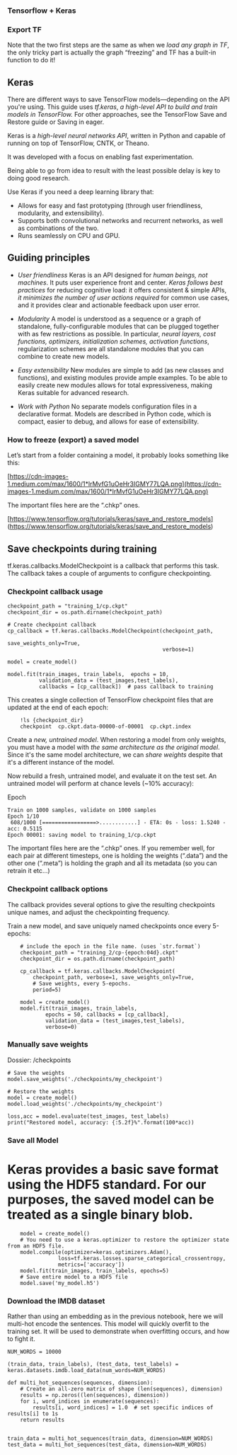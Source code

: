 ### Tensorflow + Keras

### Export TF 

Note that the two first steps are the same as when we *load any graph in TF*, the only tricky part is actually the graph “freezing” and TF has a built-in function to do it!



## Keras

There are different ways to save TensorFlow models—depending on the API you're using. 
This guide uses *tf.keras*, *a high-level API to build and train models in TensorFlow.* 
For other approaches, see the TensorFlow Save and Restore guide or Saving in eager.

Keras is a *high-level neural networks API*, written in Python and capable of running on top of TensorFlow, CNTK, or Theano. 

It was developed with a focus on enabling fast experimentation. 

Being able to go from idea to result with the least possible delay is key to doing good research.


Use Keras if you need a deep learning library that:

+ Allows for easy and fast prototyping (through user friendliness, modularity, and extensibility).
+ Supports both convolutional networks and recurrent networks, as well as combinations of the two.
+ Runs seamlessly on CPU and GPU.

## Guiding principles


+ *User friendliness* Keras is an API designed for *human beings, not machines*. 
It puts user experience front and center. *Keras follows best practices* for reducing cognitive load: it offers consistent & simple APIs, *it minimizes the number of user actions required* for common use cases, and it provides clear and actionable feedback upon user error.

+ *Modularity* A model is understood as a sequence or a graph of standalone, fully-configurable modules that can be plugged together with as few restrictions as possible. In particular, *neural layers, cost functions, optimizers, initialization schemes, activation functions*, regularization schemes are all standalone modules that you can combine to create new models.

+ *Easy extensibility* New modules are simple to add (as new classes and functions), and existing modules provide ample examples. To be able to easily create new modules allows for total expressiveness, making Keras suitable for advanced research.

+ *Work with Python* No separate models configuration files in a declarative format. Models are described in Python code, which is compact, easier to debug, and allows for ease of extensibility.


### How to freeze (export) a saved model

Let’s start from a folder containing a model, it probably looks something like this:


[https://cdn-images-1.medium.com/max/1600/1*lrMvfG1uOeHr3IGMY77LQA.png](https://cdn-images-1.medium.com/max/1600/1*lrMvfG1uOeHr3IGMY77LQA.png)



The important files here are the “.chkp” ones.


[https://www.tensorflow.org/tutorials/keras/save_and_restore_models]
(https://www.tensorflow.org/tutorials/keras/save_and_restore_models)



## Save checkpoints during training

tf.keras.callbacks.ModelCheckpoint is a callback that performs this task. The callback takes a couple of arguments to configure checkpointing.

### Checkpoint callback usage

```
checkpoint_path = "training_1/cp.ckpt"
checkpoint_dir = os.path.dirname(checkpoint_path)

# Create checkpoint callback
cp_callback = tf.keras.callbacks.ModelCheckpoint(checkpoint_path, 
                                                 save_weights_only=True,
                                                 verbose=1)

model = create_model()

model.fit(train_images, train_labels,  epochs = 10, 
          validation_data = (test_images,test_labels),
          callbacks = [cp_callback])  # pass callback to training

```


This creates a single collection of TensorFlow checkpoint files that are updated at the end of each epoch:

```
    !ls {checkpoint_dir}
    checkpoint  cp.ckpt.data-00000-of-00001  cp.ckpt.index
```

Create a *new, untrained model*. When restoring a model from only weights, you must have a model with *the same architecture as the original model*. 
Since it's the same model architecture, we can *share weights* despite that it's a different instance of the model.

Now rebuild a fresh, untrained model, and evaluate it on the test set. An untrained model will perform at chance levels (~10% accuracy):


Epoch

```
Train on 1000 samples, validate on 1000 samples
Epoch 1/10
 608/1000 [=================>............] - ETA: 0s - loss: 1.5240 - acc: 0.5115
Epoch 00001: saving model to training_1/cp.ckpt
```


The important files here are the “.chkp” ones. If you remember well, for each pair at different timesteps, one is holding the weights (“.data”) and the other one (“.meta”) is holding the graph and all its metadata (so you can retrain it etc…)


### Checkpoint callback options

The callback provides several options to give the resulting checkpoints unique names, and adjust the checkpointing frequency.

Train a new model, and save uniquely named checkpoints once every 5-epochs:

```
    # include the epoch in the file name. (uses `str.format`)
    checkpoint_path = "training_2/cp-{epoch:04d}.ckpt"
    checkpoint_dir = os.path.dirname(checkpoint_path)

    cp_callback = tf.keras.callbacks.ModelCheckpoint(
        checkpoint_path, verbose=1, save_weights_only=True,
        # Save weights, every 5-epochs.
        period=5)

    model = create_model()
    model.fit(train_images, train_labels,
            epochs = 50, callbacks = [cp_callback],
            validation_data = (test_images,test_labels),
            verbose=0)
```


### Manually save weights

Dossier: /checkpoints
```
# Save the weights
model.save_weights('./checkpoints/my_checkpoint')

# Restore the weights
model = create_model()
model.load_weights('./checkpoints/my_checkpoint')

loss,acc = model.evaluate(test_images, test_labels)
print("Restored model, accuracy: {:5.2f}%".format(100*acc))
```


### Save all Model

# Keras provides a basic save format using the HDF5 standard. For our purposes, the saved model can be treated as a single binary blob.


```
    model = create_model()
    # You need to use a keras.optimizer to restore the optimizer state from an HDF5 file.
    model.compile(optimizer=keras.optimizers.Adam(), 
                loss=tf.keras.losses.sparse_categorical_crossentropy,
                metrics=['accuracy'])
    model.fit(train_images, train_labels, epochs=5)
    # Save entire model to a HDF5 file
    model.save('my_model.h5')
```


### Download the IMDB dataset


Rather than using an embedding as in the previous notebook, here we will multi-hot encode the sentences. This model will quickly overfit to the training set. It will be used to demonstrate when overfitting occurs, and how to fight it.

```
NUM_WORDS = 10000

(train_data, train_labels), (test_data, test_labels) = keras.datasets.imdb.load_data(num_words=NUM_WORDS)

def multi_hot_sequences(sequences, dimension):
    # Create an all-zero matrix of shape (len(sequences), dimension)
    results = np.zeros((len(sequences), dimension))
    for i, word_indices in enumerate(sequences):
        results[i, word_indices] = 1.0  # set specific indices of results[i] to 1s
    return results


train_data = multi_hot_sequences(train_data, dimension=NUM_WORDS)
test_data = multi_hot_sequences(test_data, dimension=NUM_WORDS)
```

